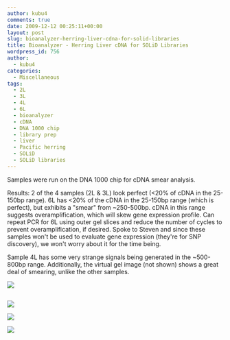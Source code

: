 ```yaml
---
author: kubu4
comments: true
date: 2009-12-12 00:25:11+00:00
layout: post
slug: bioanalyzer-herring-liver-cdna-for-solid-libraries
title: Bioanalyzer - Herring Liver cDNA for SOLiD Libraries
wordpress_id: 756
author:
  - kubu4
categories:
  - Miscellaneous
tags:
  - 2L
  - 3L
  - 4L
  - 6L
  - bioanalyzer
  - cDNA
  - DNA 1000 chip
  - library prep
  - liver
  - Pacific herring
  - SOLiD
  - SOLiD libraries
---
```


Samples were run on the DNA 1000 chip for cDNA smear analysis.

Results: 2 of the 4 samples (2L & 3L) look perfect (<20% of cDNA in the 25-150bp range). 6L has <20% of the cDNA in the 25-150bp range (which is perfect), but exhibits a "smear" from ~250-500bp. cDNA in this range suggests overamplification, which will skew gene expression profile. Can repeat PCR for 6L using outer gel slices and reduce the number of cycles to prevent overamplification, if desired. Spoke to Steven and since these samples won't be used to evaluate gene expression (they're for SNP discovery), we won't worry about it for the time being.

Sample 4L has some very strange signals being generated in the ~500-800bp range. Additionally, the virtual gel image (not shown) shows a great deal of smearing, unlike the other samples.

![](http://eagle.fish.washington.edu/Arabidopsis/20091211%20Analysis%202L.jpg)



## 





## 



![](http://eagle.fish.washington.edu/Arabidopsis/20091211%20Analysis%203L.jpg)

![](http://eagle.fish.washington.edu/Arabidopsis/20091211%20Analysis%204L.jpg)

![](http://eagle.fish.washington.edu/Arabidopsis/20091211%20Analysis%206L.jpg)
